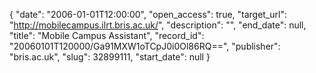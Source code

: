 {
  "date": "2006-01-01T12:00:00", 
  "open_access": true, 
  "target_url": "http://mobilecampus.ilrt.bris.ac.uk/", 
  "description": "", 
  "end_date": null, 
  "title": "Mobile Campus Assistant", 
  "record_id": "20060101T120000/Ga91MXW1oTCpJ0i0Ol86RQ==", 
  "publisher": "bris.ac.uk", 
  "slug": 32899111, 
  "start_date": null
}

